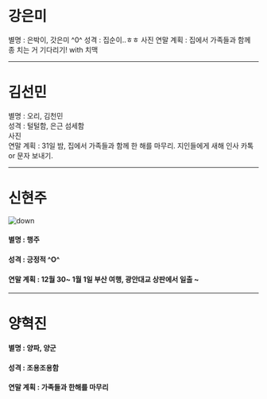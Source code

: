 # 강은미
별명 : 은박이, 갓은미 ^0^
성격 : 집순이..ㅎㅎ 
사진
연말 계획 : 집에서 가족들과 함께 종 치는 거 기다리기! with 치맥



---
# 김선민
별명 : 오리, 김천민<br />
성격 : 털털함, 은근 섬세함 <br />
사진 <br />
연말 계획 : 31일 밤, 집에서 가족들과 함께 한 해를 마무리. 지인들에게 새해 인사 카톡 or 문자 보내기.<br />



---
# 신현주
![down](https://user-images.githubusercontent.com/46036615/50432574-f7ed5480-0915-11e9-8409-433d713b1e2d.jpg)<br />
#### 별명 : 행주 <br /> 
#### 성격 : 긍정적 ^O^ <br />
#### 연말 계획 : 12월 30~ 1월 1일 부산 여행, 광안대교 상판에서 일출 ~<br />


---
# 양혁진


#### 별명 : 양파, 양군 <br />
#### 성격 : 조용조용함 <br />
#### 연말 계획 : 가족들과 한해를 마무리
